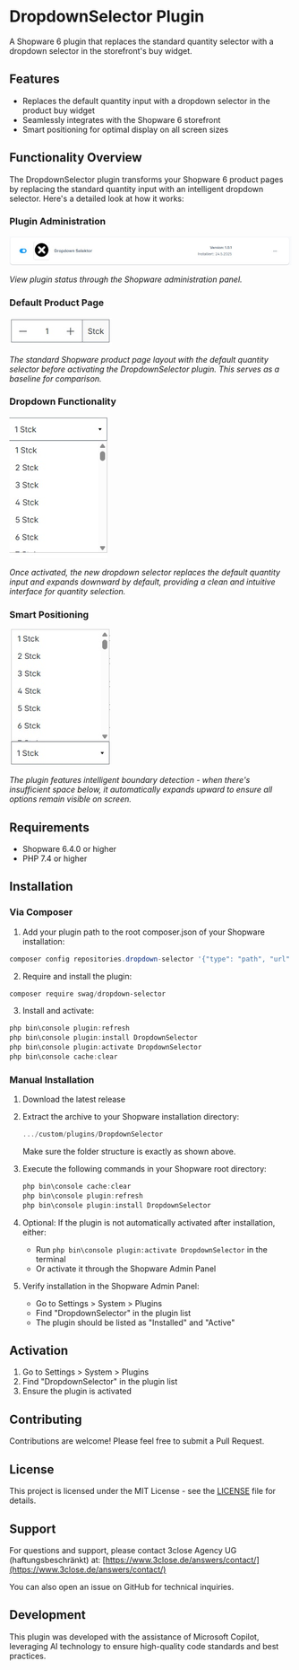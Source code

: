 # DropdownSelector Plugin

A Shopware 6 plugin that replaces the standard quantity selector with a dropdown selector in the storefront's buy widget.

## Features

- Replaces the default quantity input with a dropdown selector in the product buy widget
- Seamlessly integrates with the Shopware 6 storefront
- Smart positioning for optimal display on all screen sizes

## Functionality Overview

The DropdownSelector plugin transforms your Shopware 6 product pages by replacing the standard quantity input with an intelligent dropdown selector. Here's a detailed look at how it works:

### Plugin Administration
![Plugin Configuration](images/picplugin.png)

*View plugin status through the Shopware administration panel.*

### Default Product Page
![Default Product View](images/picdefault.png)

*The standard Shopware product page layout with the default quantity selector before activating the DropdownSelector plugin. This serves as a baseline for comparison.*

### Dropdown Functionality
![Dropdown Expanded Down](images/picdown.png)

*Once activated, the new dropdown selector replaces the default quantity input and expands downward by default, providing a clean and intuitive interface for quantity selection.*

### Smart Positioning
![Dropdown Expanded Up](images/picup.png)

*The plugin features intelligent boundary detection - when there's insufficient space below, it automatically expands upward to ensure all options remain visible on screen.*

## Requirements

- Shopware 6.4.0 or higher
- PHP 7.4 or higher

## Installation

### Via Composer 

1. Add your plugin path to the root composer.json of your Shopware installation:
```powershell
composer config repositories.dropdown-selector '{"type": "path", "url": "custom/plugins/DropdownSelector"}'
```

2. Require and install the plugin:
```powershell
composer require swag/dropdown-selector
```

3. Install and activate:
```powershell
php bin\console plugin:refresh
php bin\console plugin:install DropdownSelector
php bin\console plugin:activate DropdownSelector
php bin\console cache:clear
```

### Manual Installation

1. Download the latest release
2. Extract the archive to your Shopware installation directory:
   ```powershell
   .../custom/plugins/DropdownSelector
   ```
   Make sure the folder structure is exactly as shown above.

3. Execute the following commands in your Shopware root directory:   
   ```powershell
   php bin\console cache:clear
   php bin\console plugin:refresh
   php bin\console plugin:install DropdownSelector
   ```

4. Optional: If the plugin is not automatically activated after installation, either:
   - Run `php bin\console plugin:activate DropdownSelector` in the terminal
   - Or activate it through the Shopware Admin Panel

5. Verify installation in the Shopware Admin Panel:
   - Go to Settings > System > Plugins
   - Find "DropdownSelector" in the plugin list
   - The plugin should be listed as "Installed" and "Active"

## Activation

1. Go to Settings > System > Plugins
2. Find "DropdownSelector" in the plugin list
3. Ensure the plugin is activated

## Contributing

Contributions are welcome! Please feel free to submit a Pull Request.

## License

This project is licensed under the MIT License - see the [LICENSE](LICENSE) file for details.

## Support

For questions and support, please contact 3close Agency UG (haftungsbeschränkt) at:
[https://www.3close.de/answers/contact/](https://www.3close.de/answers/contact/)

You can also open an issue on GitHub for technical inquiries.

## Development

This plugin was developed with the assistance of Microsoft Copilot, leveraging AI technology to ensure high-quality code standards and best practices.
